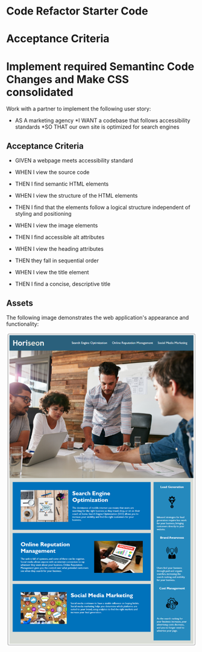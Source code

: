 # Code Refactor Starter Code

# Acceptance Criteria



# Implement required Semantinc Code Changes and Make CSS consolidated

Work with a partner to implement the following user story:

* AS A marketing agency
    *I WANT a codebase that follows accessibility standards
    *SO THAT our own site is optimized for search engines

## Acceptance Criteria
* GIVEN a webpage meets accessibility standard

* WHEN I view the source code

* THEN I find semantic HTML elements

* WHEN I view the structure of the HTML elements

* THEN I find that the elements follow a logical structure independent of styling and positioning

* WHEN I view the image elements

* THEN I find accessible alt attributes

* WHEN I view the heading attributes

* THEN they fall in sequential order

* WHEN I view the title element

* THEN I find a concise, descriptive title

 

## Assets

The following image demonstrates the web application's appearance and functionality:



![Endingproduct](urban-octo-telegram-main/develop/assets/images/Challenge1Mockup.PNG)
